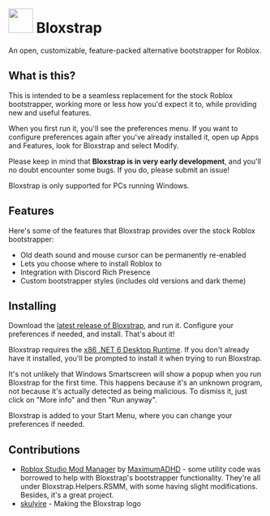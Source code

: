 # <img src="https://github.com/pizzaboxer/bloxstrap/raw/main/Bloxstrap/Resources/IconBloxstrap-png.png" width="48"/> Bloxstrap

An open, customizable, feature-packed alternative bootstrapper for Roblox.

## What is this?
This is intended to be a seamless replacement for the stock Roblox bootstrapper, working more or less how you'd expect it to, while providing new and useful features.
 
When you first run it, you'll see the preferences menu. If you want to configure preferences again after you've already installed it, open up Apps and Features, look for Bloxstrap and select Modify.

Please keep in mind that **Bloxstrap is in very early development**, and you'll no doubt encounter some bugs. If you do, please submit an issue!
 
Bloxstrap is only supported for PCs running Windows.
 
## Features
Here's some of the features that Bloxstrap provides over the stock Roblox bootstrapper:

* Old death sound and mouse cursor can be permanently re-enabled
* Lets you choose where to install Roblox to
* Integration with Discord Rich Presence
* Custom bootstrapper styles (includes old versions and dark theme)

## Installing
Download the [latest release of Bloxstrap](https://github.com/pizzaboxer/bloxstrap/releases/latest), and run it. Configure your preferences if needed, and install. That's about it!

Bloxstrap requires the [x86 .NET 6 Desktop Runtime](https://dotnet.microsoft.com/en-us/download/dotnet/thank-you/runtime-desktop-6.0.8-windows-x86-installer). If you don't already have it installed, you'll be prompted to install it when trying to run Bloxstrap.
 
It's not unlikely that Windows Smartscreen will show a popup when you run Bloxstrap for the first time. This happens because it's an unknown program, not because it's actually detected as being malicious. To dismiss it, just click on "More info" and then "Run anyway".

Bloxstrap is added to your Start Menu, where you can change your preferences if needed.

## Contributions
* [Roblox Studio Mod Manager](https://github.com/MaximumADHD/Roblox-Studio-Mod-Manager) by [MaximumADHD](https://www.roblox.com/users/2032622/profile) - some utility code was borrowed to help with Bloxstrap's bootstrapper functionality. They're all under Bloxstrap.Helpers.RSMM, with some having slight modifications. Besides, it's a great project.
* [skulyire](https://www.roblox.com/users/2485612194/profile) - Making the Bloxstrap logo
